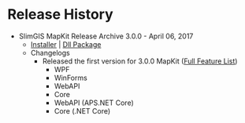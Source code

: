 # Release History

- SlimGIS MapKit Release Archive 3.0.0 - April 06, 2017
    - [Installer](http://slimgis-release-archives.s3.amazonaws.com/SlimGIS-Setup-3.0.0.msi) | [Dll Package](http://slimgis-release-archives.s3.amazonaws.com/SlimGIS-SDK-3.0.0.zip)
    - Changelogs
        - Released the first version for 3.0.0 MapKit ([Full Feature List](https://github.com/SlimGIS/Start-up-Handbook/blob/master/FeatureList-3.0.md))
            - WPF
            - WinForms
            - WebAPI
            - Core
            - WebAPI (APS.NET Core)
            - Core (.NET Core)
